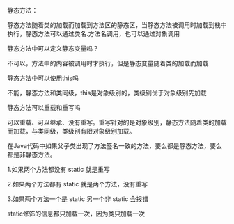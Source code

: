 静态方法：

静态方法随着类的加载而加载到方法区的静态区，当静态方法被调用时加载到栈中执行，静态方法可以通过类名.方法名调用，也可以通过对象调用



静态方法中可以定义静态变量吗？

不可以，方法中的内容被调用时才执行，但是静态变量随着类的加载而加载



静态方法中可以使用this吗

不能，静态方法和类同级，this是对象级别的，类级别优于对象级别先加载



静态方法可以重载和重写吗

可以重载、可以继承、没有重写。重写针对的是对象级别，静态方法随着类的加载而加载，与类同级，类级别有限对象级别加载。

在Java代码中如果父子类出现了方法签名一致的方法，要么都是静态方法，要么都是非静态方法。

1.如果两个方法都没有 static 就是重写

2.如果两个方法都有 static 就是两个方法，没有重写

3.如果两个方法一个是 static 另一个非 static 会报错





static修饰的信息都只加载一次，因为类只加载一次


